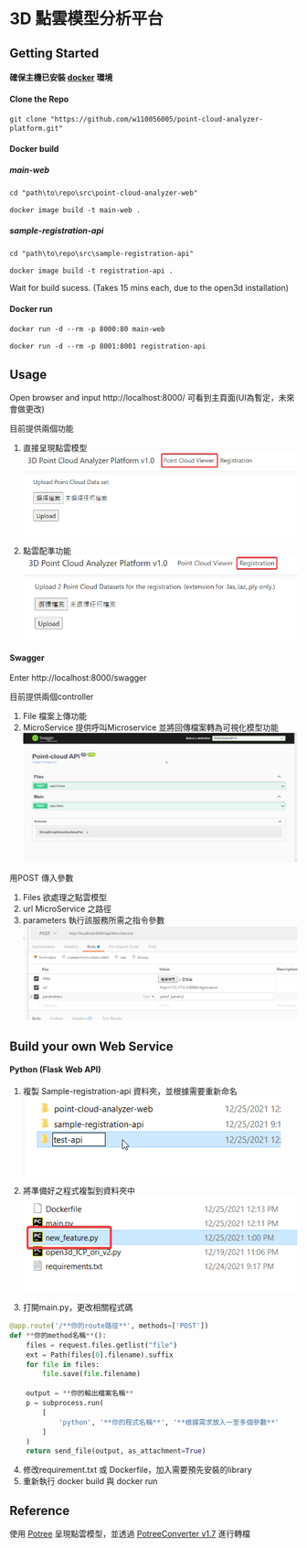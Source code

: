 # 3D 點雲模型分析平台

## Getting Started
#### 確保主機已安裝 [docker](https://docs.docker.com/engine/install/ "docker") 環境

#### Clone the Repo
```shell
git clone "https://github.com/w110056005/point-cloud-analyzer-platform.git"
```

#### Docker build
##### main-web
``` shell
cd "path\to\repo\src\point-cloud-analyzer-web"
```
```shell
docker image build -t main-web .
```
##### sample-registration-api
``` shell
cd "path\to\repo\src\sample-registration-api"
```
```shell
docker image build -t registration-api .
```

Wait for build sucess. (Takes 15 mins each, due to the open3d installation)
#### Docker run
``` shell
docker run -d --rm -p 8000:80 main-web
```
``` shell
docker run -d --rm -p 8001:8001 registration-api
```

## Usage
Open browser and input http://localhost:8000/
可看到主頁面(UI為暫定，未來會做更改)

目前提供兩個功能
1. 直接呈現點雲模型
![view_point_cloud](./images/view_point_cloud.png)

2. 點雲配準功能
![registration](./images/registration.png)

#### Swagger
Enter http://localhost:8000/swagger

目前提供兩個controller
1. File 檔案上傳功能
2. MicroService 提供呼叫Microservice 並將回傳檔案轉為可視化模型功能
![swagger](./images/swagger.png)

用POST 傳入參數
1. Files 欲處理之點雲模型
2. url MicroService 之路徑
3. parameters 執行該服務所需之指令參數
![call_microservice](./images/call_microservice.png)


## Build your own Web Service
#### Python (Flask Web API)

1. 複製 Sample-registration-api 資料夾，並根據需要重新命名
![copy_folder](./images/copy_folder.png)
2. 將準備好之程式複製到資料夾中
![new_feature](./images/new_feature.png)

3. 打開main.py，更改相關程式碼
```python
@app.route('/**你的route路徑**', methods=['POST'])
def **你的method名稱**():
    files = request.files.getlist("file")
    ext = Path(files[0].filename).suffix
    for file in files:
        file.save(file.filename)

    output = **你的輸出檔案名稱**
    p = subprocess.run(
        [
            'python', '**你的程式名稱**', '**根據需求放入一至多個參數**'
        ]
    )
    return send_file(output, as_attachment=True)
```

4. 修改requirement.txt 或 Dockerfile，加入需要預先安裝的library
5. 重新執行 docker build 與 docker run


## Reference

使用 [Potree](https://github.com/potree/potree "Potree") 呈現點雲模型，並透過 [PotreeConverter v1.7](https://github.com/potree/PotreeConverter/releases/tag/1.7 "PotreeConverter v1.7") 進行轉檔

